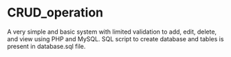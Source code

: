 # CRUD_operation
A very simple and basic system with limited validation to add, edit, delete, and view using PHP and MySQL.
SQL script to create database and tables is present in database.sql file.
